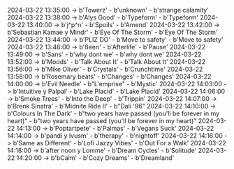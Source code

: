 2024-03-22 13:35:00 -> b'Towerz' - b'unknown' - b'strange calamity'
2024-03-22 13:38:00 -> b'Alys Good' - b'Typeform' - b'Typeform'
2024-03-22 13:40:00 -> b'j^p^n' - b'Spoils' - b'Amend'
2024-03-22 13:42:00 -> b'Sebastian Kamae y Mindr' - b'Eye Of The Storm' - b'Eye Of The Storm'
2024-03-22 13:44:00 -> b'PLIZ DO' - b'Move to safety' - b'Move to safety'
2024-03-22 13:46:00 -> b'8een' - b'Afterlife' - b'Pause'
2024-03-22 13:49:00 -> b'Sans' - b'why dont we' - b'why dont we'
2024-03-22 13:52:00 -> b'Moods' - b'Talk About It' - b'Talk About It'
2024-03-22 13:56:00 -> b'Mike Oliver' - b'Crystals' - b'Crunchtime'
2024-03-22 13:58:00 -> b'Rosemary beats' - b'Changes' - b'Changes'
2024-03-22 14:00:00 -> b'Evil Needle' - b"L'emprise" - b'Mystic'
2024-03-22 14:03:00 -> b'Intuitive y Palpal' - b'Lake Placid' - b'Lake Placid'
2024-03-22 14:06:00 -> b'Smoke Trees' - b'Into the Deep' - b'Trippin'
2024-03-22 14:07:00 -> b'Brenk Sinatra' - b'Midnite Ride II' - b"Dali '96"
2024-03-22 14:10:00 -> b'Colours In The Dark' - b"two years have passed (you'll be forever in my heart)" - b"two years have passed (you'll be forever in my heart)"
2024-03-22 14:13:00 -> b'Poptartpete' - b'Palmas' - b'Vegans Suck'
2024-03-22 14:14:00 -> b'pandi y lvusm' - b'therapy' - b'nightoff'
2024-03-22 14:16:00 -> b'Same as Different' - b'Lofi Jazzy Vibes' - b'Out For a Walk'
2024-03-22 14:18:00 -> b'after noon y Lomme' - b'Dream Cycles' - b'Solitude'
2024-03-22 14:20:00 -> b'bCalm' - b'Cozy Dreams' - b'Dreamland'
